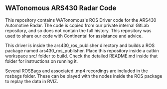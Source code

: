 ## WATonomous ARS430 Radar Code
This repository contains WATonomous's ROS Driver code for the ARS430 Automotive Radar.
The code is copied from our private internal GitLab repository, and so does not contain the full history.
This repository was used to share our code with Continental for assistance and advice.

This driver is inside the ars430_ros_publisher directory and builds a ROS package named ars430_ros_publisher.
Place this repository inside a catkin workspace src/ folder to build.
Check the detailed README.md inside that folder for instructions on running it.

Several ROSBags and associated .mp4 recordings are included in the rosbags folder.
These can be played with the nodes inside the ROS package to replay the data in RVIZ.


